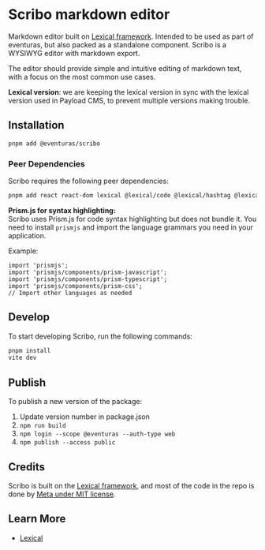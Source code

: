 # Scribo markdown editor

Markdown editor built on [Lexical framework](https://lexical.dev/). Intended to be used as part of eventuras, but also packed as a standalone component. Scribo is a WYSIWYG editor with markdown export.

The editor should provide simple and intuitive editing of markdown text, with a focus on the most common use cases.

**Lexical version**: we are keeping the lexical version in sync with the lexical version used in Payload CMS, to prevent multiple versions making trouble.

## Installation

```bash
pnpm add @eventuras/scribo
```

### Peer Dependencies

Scribo requires the following peer dependencies:

```bash
pnpm add react react-dom lexical @lexical/code @lexical/hashtag @lexical/link @lexical/list @lexical/mark @lexical/markdown @lexical/overflow @lexical/react @lexical/rich-text @lexical/selection @lexical/table @lexical/utils prismjs
```

**Prism.js for syntax highlighting:**  
Scribo uses Prism.js for code syntax highlighting but does not bundle it. You need to install `prismjs` and import the language grammars you need in your application.

Example:

```tsx
import 'prismjs';
import 'prismjs/components/prism-javascript';
import 'prismjs/components/prism-typescript';
import 'prismjs/components/prism-css';
// Import other languages as needed
```

## Develop

To start developing Scribo, run the following commands:

```bash
pnpm install
vite dev
```

## Publish

To publish a new version of the package:

1. Update version number in package.json
1. `npm run build`
1. `npm login --scope @eventuras --auth-type web`
1. `npm publish --access public`

## Credits

Scribo is built on the [Lexical framework](https://lexical.dev/), and most of the code in the repo is done by [Meta under MIT license](https://github.com/facebook/lexical).

## Learn More

- [Lexical](https://lexical.dev/)

